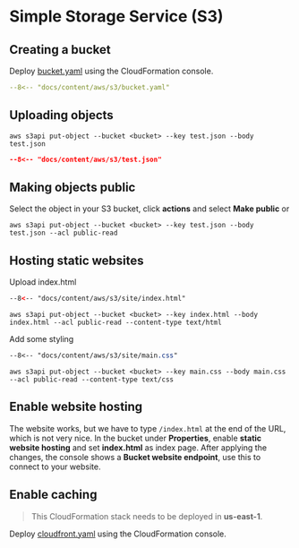 # Simple Storage Service (S3)

## Creating a bucket

Deploy [bucket.yaml](bucket.yaml) using the CloudFormation console.

```yaml
--8<-- "docs/content/aws/s3/bucket.yaml"
```

## Uploading objects

```shell
aws s3api put-object --bucket <bucket> --key test.json --body test.json
```

```json
--8<-- "docs/content/aws/s3/test.json"
```

## Making objects public

Select the object in your S3 bucket, click **actions** and select **Make public** or

```shell
aws s3api put-object --bucket <bucket> --key test.json --body test.json --acl public-read
```

## Hosting static websites

Upload index.html

```html
--8<-- "docs/content/aws/s3/site/index.html"
```

```shell
aws s3api put-object --bucket <bucket> --key index.html --body index.html --acl public-read --content-type text/html
```

Add some styling

```css
--8<-- "docs/content/aws/s3/site/main.css"
```

```shell
aws s3api put-object --bucket <bucket> --key main.css --body main.css --acl public-read --content-type text/css
```

## Enable website hosting

The website works, but we have to type `/index.html` at the end of the URL, which is not very nice.
In the bucket under **Properties**, enable **static website hosting** and set **index.html** as index page.
After applying the changes, the console shows a **Bucket website endpoint**, use this to connect to your
website.

## Enable caching

> This CloudFormation stack needs to be deployed in **us-east-1**.

Deploy [cloudfront.yaml](cloudfront.yaml) using the CloudFormation console.

